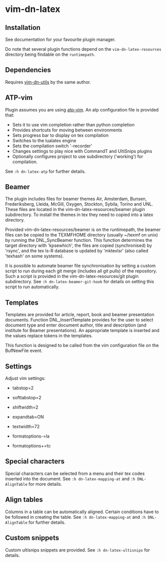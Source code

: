 vim-dn-latex
============

Installation
------------

See documentation for your favourite plugin manager.

Do note that several plugin functions depend on the `vim-dn-latex-resources` directory being findable on the `runtimepath`.

Dependencies
------------

Requires [vim-dn-utils](https://github.com/dnebauer/vim-dn-utils) by the same author.

ATP-vim
-------

Plugin assumes you are using [atp-vim][atp]. An atp configuration file is provided that:

*   Sets it to use vim completion rather than python completion
*   Provides shortcuts for moving between environments
*   Sets progress bar to display on tex compilation
*   Switches to the lualatex engine
*   Sets the compilation switch '-recorder'
*   Changes settings to play nice with CommandT and UltiSnips plugins
*   Optionally configures project to use subdirectory ('working') for compilation.

See `:h dn-latex-atp` for further details.

Beamer
------

The plugin includes files for beamer themes Air, Amsterdam, Bunsen, Frederiksberg, Lleida, McGill, Oxygen, Stockton, Sybila, Torino and UNL. These files are located in the vim-dn-latex-resources/beamer plugin subdirectory. To install the themes in tex they need to copied into a latex directory.

Provided vim-dn-latex-resources/beamer is on the runtimepath, the beamer files can be copied to the TEXMFHOME directory (usually ~/texmf on unix) by running the DNL_SyncBeamer function. This function determines the target directory with 'kpsewhich', the files are copied (synchronised) by 'rsync', and the tex ls-R database is updated by 'mktexlsr' (also called 'texhash' on some systems).

It is possible to automate beamer file synchronisation by setting a custom script to run during each git merge (includes all git pulls) of the repository. Such a script is provided in the vim-dn-latex-resources/git plugin subdirectory. See `:h dn-latex-beamer-git-hook` for details on setting this script to run automatically.

Templates
---------

Templates are provided for article, report, book and beamer presentation documents. Function DNL_InsertTemplate provides for the user to select document type and enter document author, title and description (and institute for Beamer presentations). An appropriate template is inserted and the values replace tokens in the templates.  

This function is designed to be called from the vim configuration file on the BufNewFile event.

Settings
--------

Adjust vim settings:

*   tabstop=2

*   softtabstop=2

*   shiftwidth=2

*   expandtab=ON

*   textwidth=72

*   formatoptions-=la

*   formatoptions+=tc

Special characters
------------------

Special characters can be selected from a menu and their tex codes inserted into the document. See `:h dn-latex-mapping-at` and `:h DNL-AlignTable` for more details.

Align tables
------------

Columns in a table can be automatically aligned. Certain conditions have to be followed in creating the table. See `:h dn-latex-mapping-at` and `:h DNL-AlignTable` for further details.

Custom snippets
---------------

Custom ultisnips snippets are provided. See `:h dn-latex-ultisnips` for details.

[atp]: http://atp-vim.sourceforge.net/
